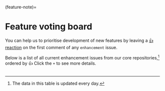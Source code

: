 (feature-note)=

# Feature voting board

You can help us to prioritise development of new features by leaving a [👍 reaction](https://github.blog/2016-03-10-add-reactions-to-pull-requests-issues-and-comments/) on the first comment of any `enhancement` issue.

Below is a list of all current enhancement issues from our core repositories,[^a] ordered by 👍
Click the `+` to see more details.

<div class="full-width">

```{include} issue-votes.txt
```

</div>

<!-- DataTables to make the table above look nice -->

<link rel="stylesheet"
    href="https://cdn.datatables.net/1.10.24/css/jquery.dataTables.min.css">
<script type="text/javascript" src="https://cdn.datatables.net/1.10.24/js/jquery.dataTables.min.js"></script>

<script>
$(document).ready( function () {
    $('table').DataTable( {
        "order": [[ 0, "desc" ]]
    });
} );
</script>

[^a]: The data in this table is updated every day.
